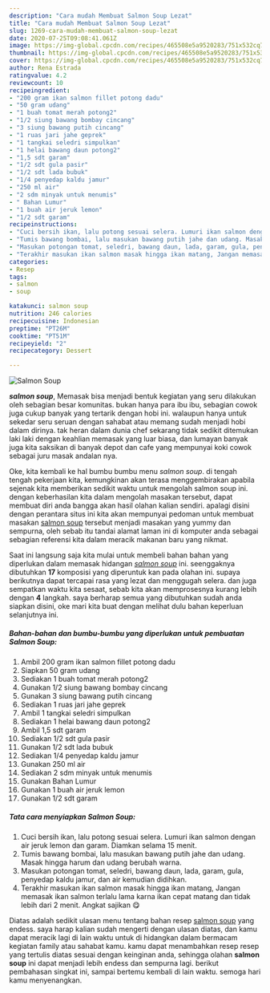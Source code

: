 ```yaml
---
description: "Cara mudah Membuat Salmon Soup Lezat"
title: "Cara mudah Membuat Salmon Soup Lezat"
slug: 1269-cara-mudah-membuat-salmon-soup-lezat
date: 2020-07-25T09:08:41.061Z
image: https://img-global.cpcdn.com/recipes/465508e5a9520283/751x532cq70/salmon-soup-foto-resep-utama.jpg
thumbnail: https://img-global.cpcdn.com/recipes/465508e5a9520283/751x532cq70/salmon-soup-foto-resep-utama.jpg
cover: https://img-global.cpcdn.com/recipes/465508e5a9520283/751x532cq70/salmon-soup-foto-resep-utama.jpg
author: Rena Estrada
ratingvalue: 4.2
reviewcount: 10
recipeingredient:
- "200 gram ikan salmon fillet potong dadu"
- "50 gram udang"
- "1 buah tomat merah potong2"
- "1/2 siung bawang bombay cincang"
- "3 siung bawang putih cincang"
- "1 ruas jari jahe geprek"
- "1 tangkai seledri simpulkan"
- "1 helai bawang daun potong2"
- "1,5 sdt garam"
- "1/2 sdt gula pasir"
- "1/2 sdt lada bubuk"
- "1/4 penyedap kaldu jamur"
- "250 ml air"
- "2 sdm minyak untuk menumis"
- " Bahan Lumur"
- "1 buah air jeruk lemon"
- "1/2 sdt garam"
recipeinstructions:
- "Cuci bersih ikan, lalu potong sesuai selera. Lumuri ikan salmon dengan air jeruk lemon dan garam. Diamkan selama 15 menit."
- "Tumis bawang bombai, lalu masukan bawang putih jahe dan udang. Masak hingga harum dan udang berubah warna."
- "Masukan potongan tomat, seledri, bawang daun, lada, garam, gula, penyedap kaldu jamur, dan air kemudian didihkan."
- "Terakhir masukan ikan salmon masak hingga ikan matang, Jangan memasak ikan salmon terlalu lama karna ikan cepat matang dan tidak lebih dari 2 menit. Angkat sajikan 😋"
categories:
- Resep
tags:
- salmon
- soup

katakunci: salmon soup 
nutrition: 246 calories
recipecuisine: Indonesian
preptime: "PT26M"
cooktime: "PT51M"
recipeyield: "2"
recipecategory: Dessert

---
```



![Salmon Soup](https://img-global.cpcdn.com/recipes/465508e5a9520283/751x532cq70/salmon-soup-foto-resep-utama.jpg)

<b><i>salmon soup</i></b>, Memasak bisa menjadi bentuk kegiatan yang seru dilakukan oleh sebagian besar komunitas. bukan hanya para ibu ibu, sebagian cowok juga cukup banyak yang tertarik dengan hobi ini. walaupun hanya untuk sekedar seru seruan dengan sahabat atau memang sudah menjadi hobi dalam dirinya. tak heran dalam dunia chef sekarang tidak sedikit ditemukan laki laki dengan keahlian memasak yang luar biasa, dan lumayan banyak juga kita saksikan di banyak depot dan cafe yang mempunyai koki cowok sebagai juru masak andalan nya.



Oke, kita kembali ke hal bumbu bumbu menu <i>salmon soup</i>. di tengah tengah pekerjaan kita, kemungkinan akan terasa menggembirakan apabila sejenak kita memberikan sedikit waktu untuk mengolah salmon soup ini. dengan keberhasilan kita dalam mengolah masakan tersebut, dapat membuat diri anda bangga akan hasil olahan kalian sendiri. apalagi disini dengan perantara situs ini kita akan mempunyai pedoman untuk membuat masakan <u>salmon soup</u> tersebut menjadi masakan yang yummy dan sempurna, oleh sebab itu tandai alamat laman ini di komputer anda sebagai sebagian referensi kita dalam meracik makanan baru yang nikmat.


Saat ini langsung saja kita mulai untuk membeli bahan bahan yang diperlukan dalam memasak hidangan <u><i>salmon soup</i></u> ini. seenggaknya dibutuhkan <b>17</b> komposisi yang diperuntuk kan pada olahan ini. supaya berikutnya dapat tercapai rasa yang lezat dan menggugah selera. dan juga sempatkan waktu kita sesaat, sebab kita akan memprosesnya kurang lebih dengan <b>4</b> langkah. saya berharap semua yang dibutuhkan sudah anda siapkan disini, oke mari kita buat dengan melihat dulu bahan keperluan selanjutnya ini.

<!--inarticleads1-->

##### Bahan-bahan dan bumbu-bumbu yang diperlukan untuk pembuatan Salmon Soup:

1. Ambil 200 gram ikan salmon fillet potong dadu
1. Siapkan 50 gram udang
1. Sediakan 1 buah tomat merah potong2
1. Gunakan 1/2 siung bawang bombay cincang
1. Gunakan 3 siung bawang putih cincang
1. Sediakan 1 ruas jari jahe geprek
1. Ambil 1 tangkai seledri simpulkan
1. Sediakan 1 helai bawang daun potong2
1. Ambil 1,5 sdt garam
1. Sediakan 1/2 sdt gula pasir
1. Gunakan 1/2 sdt lada bubuk
1. Sediakan 1/4 penyedap kaldu jamur
1. Gunakan 250 ml air
1. Sediakan 2 sdm minyak untuk menumis
1. Gunakan  Bahan Lumur
1. Gunakan 1 buah air jeruk lemon
1. Gunakan 1/2 sdt garam




<!--inarticleads2-->

##### Tata cara menyiapkan Salmon Soup:

1. Cuci bersih ikan, lalu potong sesuai selera. Lumuri ikan salmon dengan air jeruk lemon dan garam. Diamkan selama 15 menit.
1. Tumis bawang bombai, lalu masukan bawang putih jahe dan udang. Masak hingga harum dan udang berubah warna.
1. Masukan potongan tomat, seledri, bawang daun, lada, garam, gula, penyedap kaldu jamur, dan air kemudian didihkan.
1. Terakhir masukan ikan salmon masak hingga ikan matang, Jangan memasak ikan salmon terlalu lama karna ikan cepat matang dan tidak lebih dari 2 menit. Angkat sajikan 😋




Diatas adalah sedikit ulasan menu tentang bahan resep <u>salmon soup</u> yang endess. saya harap kalian sudah mengerti dengan ulasan diatas, dan kamu dapat meracik lagi di lain waktu untuk di hidangkan dalam bermacam kegiatan family atau sahabat kamu. kamu dapat menambahkan resep resep yang tertulis diatas sesuai dengan keinginan anda, sehingga olahan <b>salmon soup</b> ini dapat menjadi lebih endess dan sempurna lagi. berikut pembahasan singkat ini, sampai bertemu kembali di lain waktu. semoga hari kamu menyenangkan.
